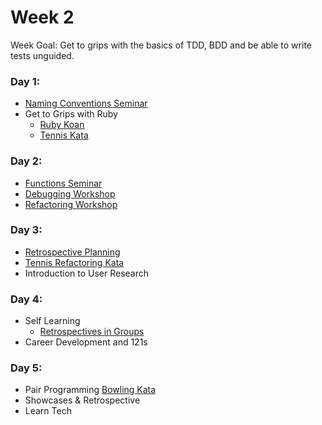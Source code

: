# Week 2

Week Goal: Get to grips with the basics of TDD, BDD and be able to write tests unguided.

### Day 1:
* [Naming Conventions Seminar](https://github.com/madetech/learn/blob/master/seminars/01-The-Power-of-Naming)
* Get to Grips with Ruby
    * [Ruby Koan](http://rubykoans.com/)
    * [Tennis Kata](https://learn.madetech.com/katas/tennis/)

### Day 2:
* [Functions Seminar](https://github.com/madetech/learn/blob/master/seminars/02-Functions)
* [Debugging Workshop](https://learn.madetech.com/guides/03-Debugging)
* [Refactoring Workshop](https://learn.madetech.com/guides/05-Refactoring/)

### Day 3:
* [Retrospective Planning](https://docs.google.com/presentation/d/1V0vBZInPaj3NU8UvfqBoiJ9RLm7DycrRo6DNptp63G0/edit)
* [Tennis Refactoring Kata](https://learn.madetech.com/katas/tennis-refactoring)
* Introduction to User Research 

### Day 4:
* Self Learning
    * [Retrospectives in Groups](https://learn.madetech.com/guides/04-Retrospective-Planning)
* Career Development and 121s

### Day 5:
* Pair Programming [Bowling Kata](https://learn.madetech.com/katas/bowling/)
* Showcases & Retrospective
* Learn Tech

